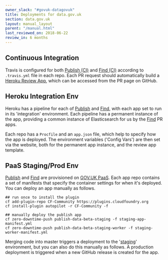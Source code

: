 ```yaml
---
owner_slack: "#govuk-datagovuk"
title: Deployments for data.gov.uk
section: data.gov.uk
layout: manual_layout
parent: "/manual.html"
last_reviewed_on: 2018-06-22
review_in: 6 months
---
```

[publish]: apps/datagovuk_publish
[find]: apps/datagovuk_find
[publish-ci]: https://travis-ci.org/alphagov/datagovuk_publish/
[find-ci]: https://travis-ci.org/alphagov/datagovuk_find
[heroku]: https://docs.publishing.service.gov.uk/manual/review-apps.html#header
[publish-heroku]: https://dashboard.heroku.com/pipelines/7fb4c1c1-618e-42da-ba71-1cb0beb6c5c8
[find-heroku]: https://dashboard.heroku.com/pipelines/0ca23219-ac0e-4d6c-9d5f-40829c6209db
[paas]: https://docs.cloud.service.gov.uk/#set-up-command-line
[staging]: http://test.data.gov.uk

## Continuous Integration

Travis is configured for both [Publish (CI)][publish-ci] and [Find (CI)][find-ci] according to `.travis.yml` file in each repo. Each PR request should automatically build a [Heroku Review App][heroku], which can be accessed from the PR page on GitHub.

## Heroku Integration Env

Heroku has a pipeline for each of [Publish][publish-heroku] and [Find][find-heroku], with each app set to run in its 'integration' environment. Each pipeline has a permanent instance of the app, providing a common instance of Elasticsearch for us by the [Find] PR apps.

Each repo has a `Procfile` and an `app.json` file, which help to specify how the app is deployed. The environment variables ('Config Vars') are then set via the website, both for the permanent app instance, and the review app template.

## PaaS Staging/Prod Env

[Publish] and [Find] are provisioned on [GOV.UK PaaS][paas]. Each app repo contains a set of manifests that specify the container settings for when it's deployed. You can deploy an app manually as follows.

```
## run once to install the plugin
cf add-plugin-repo CF-Community https://plugins.cloudfoundry.org
cf install-plugin autopilot -r CF-Community -f

## manually deploy the publish app
cf zero-downtime-push publish-data-beta-staging -f staging-app-manifest.yml
cf zero-downtime-push publish-data-beta-staging-worker -f staging-worker-manifest.yml
```

Merging code into master triggers a deployment to the '[staging]' environment, but you can also do this manually as follows. A production deployment is triggered when a new GitHub release is created for the app.
